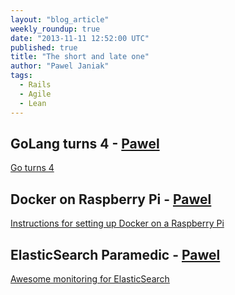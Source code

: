 ```yaml
---
layout: "blog_article"
weekly_roundup: true
date: "2013-11-11 12:52:00 UTC"
published: true
title: "The short and late one"
author: "Pawel Janiak"
tags:
  - Rails
  - Agile
  - Lean
---
```


## GoLang turns 4 - [Pawel](http://www.unboxedconsulting.com/people/pawel-janiak)

[Go turns 4](http://blog.golang.org/4years)

## Docker on Raspberry Pi - [Pawel](http://www.unboxedconsulting.com/people/pawel-janiak)

[Instructions for setting up Docker on a Raspberry Pi](http://resin.io/docker-on-raspberry-pi/)

## ElasticSearch Paramedic - [Pawel](http://www.unboxedconsulting.com/people/pawel-janiak)

[Awesome monitoring for ElasticSearch](http://karmi.github.io/elasticsearch-paramedic/)

